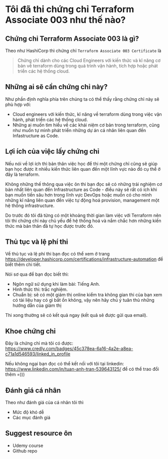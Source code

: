 # Tôi đã thi chứng chỉ Terraform Associate 003 như thế nào?

## Chứng chỉ Terraform Associate 003 là gì?

Theo như HashiCorp thì chứng chỉ `Terraform Associate 003 Certificate` là

> Chứng chỉ dành cho các Cloud Engineers với kiến thức và kĩ năng cơ bản về terraform dùng trong quá trình vận hành, tích hợp hoặc phát triển các hệ thống cloud.

## Những ai sẽ cần chứng chỉ này?

Như phần định nghĩa phía trên chúng ta có thể thấy rằng chứng chỉ này sẽ phù hợp với:

- Cloud engineers với kiến thức, kĩ năng về terraform dùng trong việc vận hành, phát triển các hệ thống cloud.
- Những ai muốn tìm hiểu về các khái niệm cơ bản trong terraform, cũng như muốn tự mình phát triển những dự án cá nhân liên quan đến Infastructure as Code.

## Lợi ích của việc lấy chứng chỉ

Nếu nói về lợi ích thì bản thân việc học để thi một chứng chỉ cũng sẽ giúp bạn học được ít nhiều kiến thức liên quan đến một lĩnh vực nào đó cụ thể ở đây là terraform.

Không những thế thông qua việc ôn thi bạn đọc sẽ có những trải nghiệm cơ bản nhất liên quan đến Infrastructure as Code - điều này sẽ rất có ích khi bạn muốn tiến sâu hơn trong lĩnh vực DevOps hoặc muốn có cho mình những kĩ năng liên quan đến việc tự động hoá provision, management một hệ thống infrastructure.

Do trước đó tôi đã từng có một khoảng thời gian làm việc với Terraform nên tôi thi chứng chỉ này chủ yếu để hệ thống hoá và nắm chắc hơn những kiến thức mà bản thân đã tự học được trước đó.

## Thủ tục và lệ phí thi

Về thủ tục và lệ phí thi bạn đọc có thể xem ở trang <https://developer.hashicorp.com/certifications/infrastructure-automation> để biết thêm chi tiết.

Nói sơ qua để bạn đọc biết thì:

- Ngôn ngữ sử dụng khi làm bài: Tiếng Anh.
- Hình thức thi: trắc nghiệm.
- Chuẩn bị: sẽ có một giám thị online kiểm tra không gian thi của bạn xem có tài liệu hay có gì bất ổn không, vậy nên hãy chú ý tuân thủ những hướng dẫn của giám thị

Thi xong thường sẽ có kết quả ngay (kết quả sẽ được gửi qua email).

## Khoe chứng chỉ

Đây là chứng chỉ mà tôi có được: <https://www.credly.com/badges/45c378ea-6a16-4a2e-a8ea-c71a1d546593/linked_in_profile>

Nếu không ngại bạn đọc có thể kết nối với tôi tại linkedin: <https://www.linkedin.com/in/tuan-anh-tran-539643125/> để có thể trao đổi thêm =)))

## Đánh giá cá nhân

Theo như đánh giá của cá nhân tôi thì

- Mức độ khó dễ
- Các mục đánh giá

## Suggest resource ôn

- Udemy course
- Github repo
